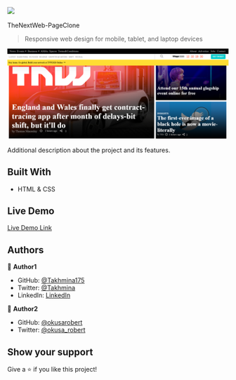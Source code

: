 ![](https://img.shields.io/badge/Microverse-blueviolet)

TheNextWeb-PageClone

>Responsive web design for mobile, tablet, and laptop devices

![screenshot](./images/screenshot.png)

Additional description about the project and its features.

## Built With

- HTML & CSS


## Live Demo

[Live Demo Link](https://livedemo.com)


## Authors

👤 **Author1**

- GitHub: [@Takhmina175](https://github.com/Takhmina175)
- Twitter: [@Takhmina](https://twitter.com/Takhmin73630110)
- LinkedIn: [LinkedIn](https://www.linkedin.com/in/takhmina-makhkamova-7628136b/)

👤 **Author2**

- GitHub: [@okusarobert](https://github.com/okusarobert)
- Twitter: [@okusa_robert](https://twitter.com/okusa_robert)



## Show your support

Give a ⭐️ if you like this project!

